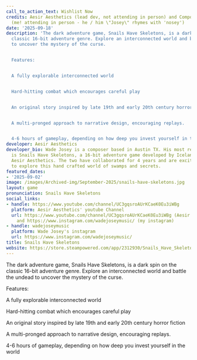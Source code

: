 ```yaml
---
call_to_action_text: Wishlist Now
credits: Aesir Aesthetics (lead dev, not attending in person) and Composer Wade Josey
  (me! attending in person - he / him \"Josey\" rhymes with 'nosey')
date: '2025-09-18'
description: 'The dark adventure game, Snails Have Skeletons, is a dark spin on the
  classic 16-bit adventure genre. Explore an interconnected world and battle the undead
  to uncover the mystery of the curse.


  Features:


  A fully explorable interconnected world


  Hard-hitting combat which encourages careful play


  An original story inspired by late 19th and early 20th century horror fiction


  A multi-pronged approach to narrative design, encouraging replays.


  4-6 hours of gameplay, depending on how deep you invest yourself in the world'
developer: Aesir Aesthetics
developer_bio: Wade Josey is a composer based in Austin TX. His most recent project
  is Snails Have Skeletons, a 16-bit adventure game developed by Icelandic game designer
  Aesir Aesthetics. The two have collaborated for 4 years and are excited for players
  to explore this hand crafted world of swamps and secrets.
featured_dates:
- '2025-09-02'
image: /images/Archived-img/September-2025/snails-have-skeletons.jpg
layout: game
pronunciation: Snails Have Skeletons
social_links:
- handle: https://www.youtube.com/channel/UC3gqsroAUrKCaeK0Eu3iWBg 
  platform: Aesir Aesthetics' youtube Channel 
  url: https://www.youtube.com/channel/UC3gqsroAUrKCaeK0Eu3iWBg (Aesir's youtube Channel)
    and https://www.instagram.com/wadejoseymusic/ (my instagram)
- handle: wadejoseymusic
  platform: Wade Josey's instagram
  url: https://www.instagram.com/wadejoseymusic/ 
title: Snails Have Skeletons
website: https://store.steampowered.com/app/2312930/Snails_Have_Skeletons/
---
```


The dark adventure game, Snails Have Skeletons, is a dark spin on the classic 16-bit adventure genre. Explore an interconnected world and battle the undead to uncover the mystery of the curse.

Features:

A fully explorable interconnected world

Hard-hitting combat which encourages careful play

An original story inspired by late 19th and early 20th century horror fiction

A multi-pronged approach to narrative design, encouraging replays.

4-6 hours of gameplay, depending on how deep you invest yourself in the world